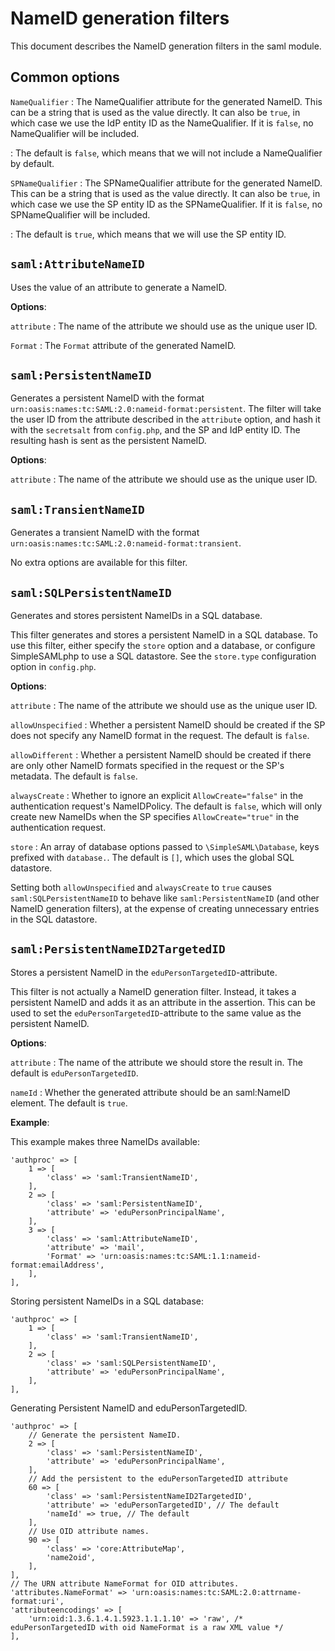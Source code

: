 # NameID generation filters

This document describes the NameID generation filters in the saml module.

## Common options

`NameQualifier`
:   The NameQualifier attribute for the generated NameID.
    This can be a string that is used as the value directly.
    It can also be `true`, in which case we use the IdP entity ID as the NameQualifier.
    If it is `false`, no NameQualifier will be included.

:   The default is `false`, which means that we will not include a NameQualifier by default.

`SPNameQualifier`
:   The SPNameQualifier attribute for the generated NameID.
    This can be a string that is used as the value directly.
    It can also be `true`, in which case we use the SP entity ID as the SPNameQualifier.
    If it is `false`, no SPNameQualifier will be included.

:   The default is `true`, which means that we will use the SP entity ID.

## `saml:AttributeNameID`

Uses the value of an attribute to generate a NameID.

**Options**:

`attribute`
:   The name of the attribute we should use as the unique user ID.

`Format`
:   The `Format` attribute of the generated NameID.

## `saml:PersistentNameID`

Generates a persistent NameID with the format `urn:oasis:names:tc:SAML:2.0:nameid-format:persistent`.
The filter will take the user ID from the attribute described in the `attribute` option, and hash it with the `secretsalt` from `config.php`, and the SP and IdP entity ID.
The resulting hash is sent as the persistent NameID.

**Options**:

`attribute`
:   The name of the attribute we should use as the unique user ID.

## `saml:TransientNameID`

Generates a transient NameID with the format `urn:oasis:names:tc:SAML:2.0:nameid-format:transient`.

No extra options are available for this filter.

## `saml:SQLPersistentNameID`

Generates and stores persistent NameIDs in a SQL database.

This filter generates and stores a persistent NameID in a SQL database.
To use this filter, either specify the `store` option and a database,
or configure SimpleSAMLphp to use a SQL datastore.
See the `store.type` configuration option in `config.php`.

**Options**:

`attribute`
:   The name of the attribute we should use as the unique user ID.

`allowUnspecified`
:   Whether a persistent NameID should be created if the SP does not specify any NameID format in the request.
    The default is `false`.

`allowDifferent`
:   Whether a persistent NameID should be created if there are only other NameID formats specified in the request or the SP's metadata.
    The default is `false`.

`alwaysCreate`
:   Whether to ignore an explicit `AllowCreate="false"` in the authentication request's NameIDPolicy.
    The default is `false`, which will only create new NameIDs when the SP specifies `AllowCreate="true"` in the authentication request.

`store`
:   An array of database options passed to `\SimpleSAML\Database`, keys prefixed with `database.`.
    The default is `[]`, which uses the global SQL datastore.

Setting both `allowUnspecified` and `alwaysCreate` to `true` causes `saml:SQLPersistentNameID` to behave like `saml:PersistentNameID` (and other NameID generation filters), at the expense of creating unnecessary entries in the SQL datastore.

## `saml:PersistentNameID2TargetedID`

Stores a persistent NameID in the `eduPersonTargetedID`-attribute.

This filter is not actually a NameID generation filter.
Instead, it takes a persistent NameID and adds it as an attribute in the assertion.
This can be used to set the `eduPersonTargetedID`-attribute to the same value as the persistent NameID.

**Options**:

`attribute`
:   The name of the attribute we should store the result in.
    The default is `eduPersonTargetedID`.

`nameId`
:   Whether the generated attribute should be an saml:NameID element.
    The default is `true`.

**Example**:

This example makes three NameIDs available:

    'authproc' => [
        1 => [
            'class' => 'saml:TransientNameID',
        ],
        2 => [
            'class' => 'saml:PersistentNameID',
            'attribute' => 'eduPersonPrincipalName',
        ],
        3 => [
            'class' => 'saml:AttributeNameID',
            'attribute' => 'mail',
            'Format' => 'urn:oasis:names:tc:SAML:1.1:nameid-format:emailAddress',
        ],
    ],

Storing persistent NameIDs in a SQL database:

    'authproc' => [
        1 => [
            'class' => 'saml:TransientNameID',
        ],
        2 => [
            'class' => 'saml:SQLPersistentNameID',
            'attribute' => 'eduPersonPrincipalName',
        ],
    ],

Generating Persistent NameID and eduPersonTargetedID.

    'authproc' => [
        // Generate the persistent NameID.
        2 => [
            'class' => 'saml:PersistentNameID',
            'attribute' => 'eduPersonPrincipalName',
        ],
        // Add the persistent to the eduPersonTargetedID attribute
        60 => [
            'class' => 'saml:PersistentNameID2TargetedID',
            'attribute' => 'eduPersonTargetedID', // The default
            'nameId' => true, // The default
        ],
        // Use OID attribute names.
        90 => [
            'class' => 'core:AttributeMap',
            'name2oid',
        ],
    ],
    // The URN attribute NameFormat for OID attributes.
    'attributes.NameFormat' => 'urn:oasis:names:tc:SAML:2.0:attrname-format:uri',
    'attributeencodings' => [
        'urn:oid:1.3.6.1.4.1.5923.1.1.1.10' => 'raw', /* eduPersonTargetedID with oid NameFormat is a raw XML value */
    ],
